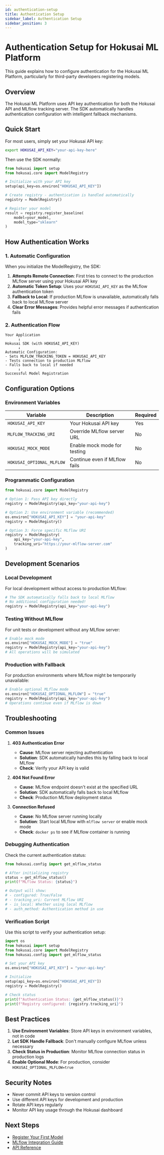 ```yaml
---
id: authentication-setup
title: Authentication Setup
sidebar_label: Authentication Setup
sidebar_position: 3
---
```


# Authentication Setup for Hokusai ML Platform

This guide explains how to configure authentication for the Hokusai ML Platform, particularly for third-party developers registering models.

## Overview

The Hokusai ML Platform uses API key authentication for both the Hokusai API and MLflow tracking server. The SDK automatically handles authentication configuration with intelligent fallback mechanisms.

## Quick Start

For most users, simply set your Hokusai API key:

```bash
export HOKUSAI_API_KEY="your-api-key-here"
```

Then use the SDK normally:

```python
from hokusai import setup
from hokusai.core import ModelRegistry

# Initialize with your API key
setup(api_key=os.environ["HOKUSAI_API_KEY"])

# Create registry - authentication is handled automatically
registry = ModelRegistry()

# Register your model
result = registry.register_baseline(
    model=your_model,
    model_type="sklearn"
)
```

## How Authentication Works

### 1. Automatic Configuration

When you initialize the ModelRegistry, the SDK:

1. **Attempts Remote Connection**: First tries to connect to the production MLflow server using your Hokusai API key
2. **Automatic Token Setup**: Uses your `HOKUSAI_API_KEY` as the MLflow authentication token
3. **Fallback to Local**: If production MLflow is unavailable, automatically falls back to local MLflow server
4. **Clear Error Messages**: Provides helpful error messages if authentication fails

### 2. Authentication Flow

```
Your Application
      ↓
Hokusai SDK (with HOKUSAI_API_KEY)
      ↓
Automatic Configuration:
- Sets MLFLOW_TRACKING_TOKEN = HOKUSAI_API_KEY
- Tests connection to production MLflow
- Falls back to local if needed
      ↓
Successful Model Registration
```

## Configuration Options

### Environment Variables

| Variable | Description | Required |
|----------|-------------|----------|
| `HOKUSAI_API_KEY` | Your Hokusai API key | Yes |
| `MLFLOW_TRACKING_URI` | Override MLflow server URL | No |
| `HOKUSAI_MOCK_MODE` | Enable mock mode for testing | No |
| `HOKUSAI_OPTIONAL_MLFLOW` | Continue even if MLflow fails | No |

### Programmatic Configuration

```python
from hokusai.core import ModelRegistry

# Option 1: Pass API key directly
registry = ModelRegistry(api_key="your-api-key")

# Option 2: Use environment variable (recommended)
os.environ["HOKUSAI_API_KEY"] = "your-api-key"
registry = ModelRegistry()

# Option 3: Force specific MLflow URI
registry = ModelRegistry(
    api_key="your-api-key",
    tracking_uri="https://your-mlflow-server.com"
)
```

## Development Scenarios

### Local Development

For local development without access to production MLflow:

```python
# The SDK automatically falls back to local MLflow
# No additional configuration needed!
registry = ModelRegistry(api_key="your-api-key")
```

### Testing Without MLflow

For unit tests or development without any MLflow server:

```python
# Enable mock mode
os.environ["HOKUSAI_MOCK_MODE"] = "true"
registry = ModelRegistry(api_key="your-api-key")
# All operations will be simulated
```

### Production with Fallback

For production environments where MLflow might be temporarily unavailable:

```python
# Enable optional MLflow mode
os.environ["HOKUSAI_OPTIONAL_MLFLOW"] = "true"
registry = ModelRegistry(api_key="your-api-key")
# Operations continue even if MLflow is down
```

## Troubleshooting

### Common Issues

1. **403 Authentication Error**
   - **Cause**: MLflow server rejecting authentication
   - **Solution**: SDK automatically handles this by falling back to local MLflow
   - **Check**: Verify your API key is valid

2. **404 Not Found Error**
   - **Cause**: MLflow endpoint doesn't exist at the specified URL
   - **Solution**: SDK automatically falls back to local MLflow
   - **Check**: Production MLflow deployment status

3. **Connection Refused**
   - **Cause**: No MLflow server running locally
   - **Solution**: Start local MLflow with `mlflow server` or enable mock mode
   - **Check**: `docker ps` to see if MLflow container is running

### Debugging Authentication

Check the current authentication status:

```python
from hokusai.config import get_mlflow_status

# After initializing registry
status = get_mlflow_status()
print(f"MLflow Status: {status}")

# Output will show:
# - configured: True/False
# - tracking_uri: Current MLflow URI
# - is_local: Whether using local MLflow
# - auth_method: Authentication method in use
```

### Verification Script

Use this script to verify your authentication setup:

```python
import os
from hokusai import setup
from hokusai.core import ModelRegistry
from hokusai.config import get_mlflow_status

# Set your API key
os.environ["HOKUSAI_API_KEY"] = "your-api-key"

# Initialize
setup(api_key=os.environ["HOKUSAI_API_KEY"])
registry = ModelRegistry()

# Check status
print(f"Authentication Status: {get_mlflow_status()}")
print(f"Registry configured: {registry.tracking_uri}")
```

## Best Practices

1. **Use Environment Variables**: Store API keys in environment variables, not in code
2. **Let SDK Handle Fallback**: Don't manually configure MLflow unless necessary
3. **Check Status in Production**: Monitor MLflow connection status in production logs
4. **Enable Optional Mode**: For production, consider `HOKUSAI_OPTIONAL_MLFLOW=true`

## Security Notes

- Never commit API keys to version control
- Use different API keys for development and production
- Rotate API keys regularly
- Monitor API key usage through the Hokusai dashboard

## Next Steps

- [Register Your First Model](./model-registration.md)
- [MLflow Integration Guide](./mlflow-integration.md)
- [API Reference](../api/authentication.md)